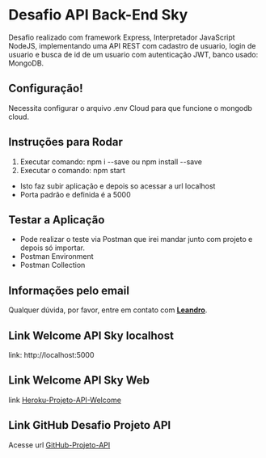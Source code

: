 # Desafio API Back-End Sky

Desafio realizado com framework Express, Interpretador JavaScript NodeJS, implementando uma API REST com cadastro de usuario, login de usuario e busca de id de um usuario com autenticação JWT, banco usado: MongoDB.

## **Configuração!**
Necessita configurar o arquivo .env Cloud para que funcione o mongodb cloud.


## **Instruções para Rodar**
1. Executar comando: npm i --save ou npm install --save
2. Executar o comando: npm start
- Isto faz subir aplicação e depois so acessar a url localhost
- Porta padrão e definida é a 5000

## **Testar a Aplicação**
- Pode realizar o teste via Postman que irei mandar junto com projeto e depois só importar.
- Postman Environment
- Postman Collection

## **Informações pelo email**
Qualquer dúvida, por favor, entre em contato com **[Leandro](mailto:leandro.cabeda@hotmail.com)**.

## **Link Welcome API Sky localhost**
link: http://localhost:5000

## **Link Welcome API Sky Web**
link [Heroku-Projeto-API-Welcome](https://sky-api-backend.herokuapp.com)

## **Link GitHub Desafio Projeto API**
Acesse url [GitHub-Projeto-API](https://github.com/leandro-cabeda/desafio-api-sky)
